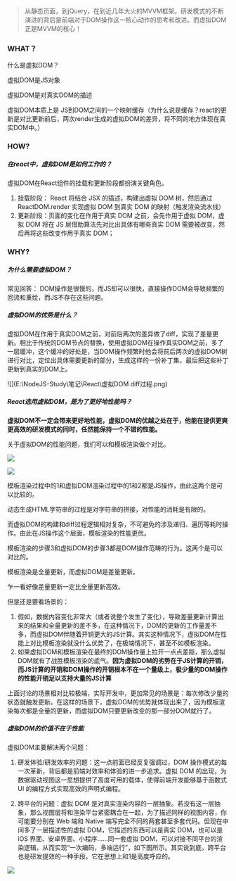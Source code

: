 > 从静态页面，到jQuery，在到近几年大火的MVVM框架。研发模式的不断演进的背后是前端对于DOM操作这一核心动作的思考和改进。而虚拟DOM正是MVVM的核心！

### WHAT？

什么是虚拟DOM？

虚拟DOM是JS对象

虚拟DOM是对真实DOM的描述

虚拟DOM本质上是 JS到DOM之间的一个映射缓存（为什么说是缓存？react的更新是对比更新前后，两次render生成的虚拟DOM的差异，将不同的地方体现在真实DOM中。）



### HOW?

##### 在react中，虚拟DOM是如何工作的？

虚拟DOM在React组件的挂载和更新阶段都扮演关键角色。

1. 挂载阶段： React 将结合 JSX 的描述，构建出虚拟 DOM 树，然后通过 ReactDOM.render 实现虚拟 DOM 到真实 DOM 的映射（触发渲染流水线）
2. 更新阶段：页面的变化在作用于真实 DOM 之前，会先作用于虚拟 DOM，虚拟 DOM 将在 JS 层借助算法先对比出具体有哪些真实 DOM 需要被改变，然后再将这些改变作用于真实 DOM；

### WHY?

##### 为什么需要虚拟DOM？

常见回答： DOM操作是很慢的，而JS却可以很快，直接操作DOM会导致频繁的回流和重绘，而JS不存在这些问题。



##### 虚拟DOM的优势是什么？

虚拟DOM在作用于真实DOM之前，对前后两次的差异做了diff，实现了差量更新。相比于传统的DOM节点的替换，使用虚拟DOM在操作真实DOM之前，多了一层缓冲，这个缓冲的好处是，当DOM操作频繁时他会将前后两次的虚拟DOM树进行对比，定位出具体需要更新的部分，生成这样的一份补丁集，最后把这些补丁更新到真实的DOM上。

![](E:\NodeJS-Study\笔记\React\虚拟DOM diff过程.png)

##### React选用虚拟DOM，是为了更好地性能吗？

**虚拟DOM不一定会带来更好地性能，虚拟DOM的优越之处在于，他能在提供更爽更高效的研发模式的同时，任然能保持一个不错的性能。**

关于虚拟DOM的性能问题，我们可以和模板渲染做个对比。

![](E:\NodeJS-Study\笔记\React\模板渲染工作流.png)

![](E:\NodeJS-Study\笔记\React\虚拟DOM渲染工作流.png)

模板渲染过程中的1和虚拟DOM渲染过程中的1和2都是JS操作，由此这两个是可以比较的。

动态生成HTML字符串的过程是对字符串的拼接，对性能的消耗是有限的。

而虚拟DOM的构建和diff过程逻辑相对复杂，不可避免的涉及递归、遍历等耗时操作。由此在JS操作这个层面，模板渲染的性能更优。



模板渲染的步骤3和虚拟DOM的步骤3都是DOM操作范畴的行为。这两个是可以对比的。

模板渲染是全量更新，而虚拟DOM是差量更新。

乍一看好像差量更新一定比全量更新高效。

但是还是要看场景的：

1. 假如，数据内容变化非常大（或者说整个发生了变化），导致差量更新计算出来的结果和全量更新的差不多，在这种情况下，DOM的更新的工作量差不多，而虚拟DOM伴随着开销更大的JS计算。其实这种情况下，虚拟DOM在性能上对比模板渲染就没什么优势了，在极端情况下，甚至不如模板渲染。
2. 如果虚拟DOM和模板渲染在最终的DOM操作量上拉开一点点差距，那么虚拟DOM就有了战胜模板渲染的底气。**因为虚拟DOM的劣势在于JS计算的开销，而JS计算的开销和DOM操作的开销根本不在一个量级上，极少量的DOM操作的性能开销足以支持大量的JS计算**

上面讨论的场景相对比较极端，实际开发中，更加常见的场景是：每次修改少量的状态就触发更新。在这样的场景下，虚拟DOM的优势就体现出来了，因为模板渲染每次都是全量的更新，而虚拟DOM只要更新改变的那一部分DOM就行了。

##### 虚拟DOM的价值不在于性能

虚拟DOM主要解决两个问题：

1. 研发体验/研发效率的问题：这一点前面已经反复强调过，DOM 操作模式的每一次革新，背后都是前端对效率和体验的进一步追求。虚拟 DOM 的出现，为数据驱动视图这一思想提供了高度可用的载体，使得前端开发能够基于函数式 UI 的编程方式实现高效的声明式编程。

2. 跨平台的问题：虚拟 DOM 是对真实渲染内容的一层抽象。若没有这一层抽象，那么视图层将和渲染平台紧密耦合在一起，为了描述同样的视图内容，你可能要分别在 Web 端和 Native 端写完全不同的两套甚至多套代码。但现在中间多了一层描述性的虚拟 DOM，它描述的东西可以是真实 DOM，也可以是iOS 界面、安卓界面、小程序......同一套虚拟 DOM，可以对接不同平台的渲染逻辑，从而实现“一次编码，多端运行”，如下图所示。其实说到底，跨平台也是研发提效的一种手段，它在思想上和1是高度呼应的。

![](E:\NodeJS-Study\笔记\React\虚拟DOM助力跨平台的实现.png)